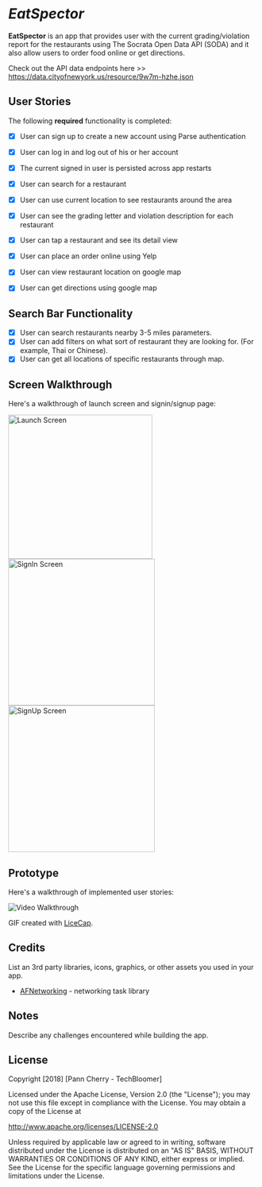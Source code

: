 # *EatSpector*

**EatSpector** is an app that provides user with the current grading/violation report for the restaurants using The Socrata Open Data API (SODA) and it also allow users to order food online or get directions. 


Check out the API data endpoints here >> https://data.cityofnewyork.us/resource/9w7m-hzhe.json 


## User Stories

The following **required** functionality is completed:

- [x] User can sign up to create a new account using Parse authentication
- [x] User can log in and log out of his or her account
- [x] The current signed in user is persisted across app restarts
- [x] User can search for a restaurant 
- [x] User can use current location to see restaurants around the area
- [x] User can see the grading letter and violation description for each restaurant
- [x] User can tap a restaurant and see its detail view
- [x] User can place an order online using Yelp
- [x] User can view restaurant location on google map
- [x] User can get directions using google map


## Search Bar Functionality
- [x] User can search restaurants nearby 3-5 miles parameters.
- [x] User can add filters on what sort of restaurant they are looking for. (For example, Thai or Chinese).
- [x] User can get all locations of specific restaurants through map.

## Screen Walkthrough

Here's a walkthrough of launch screen and signin/signup page:

<img src='https://i.imgur.com/8hjtpUH.jpg' title='Launch Screen' width='290' alt='Launch Screen' /><img src='https://i.imgur.com/VdpDwXn.png' title='SignIn Screen' width='295' alt='SignIn Screen' /><img src='https://i.imgur.com/4Riv6qC.png' title='SignUp Screen' width='295' alt='SignUp Screen' />

## Prototype

Here's a walkthrough of implemented user stories:

<img src='https://i.imgur.com/JdAsnz0.png' title='Video Walkthrough' width='' alt='Video Walkthrough' />

GIF created with [LiceCap](http://www.cockos.com/licecap/).

## Credits

List an 3rd party libraries, icons, graphics, or other assets you used in your app.

- [AFNetworking](https://github.com/AFNetworking/AFNetworking) - networking task library


## Notes

Describe any challenges encountered while building the app.

## License

Copyright [2018] [Pann Cherry - TechBloomer]

Licensed under the Apache License, Version 2.0 (the "License");
you may not use this file except in compliance with the License.
You may obtain a copy of the License at

http://www.apache.org/licenses/LICENSE-2.0

Unless required by applicable law or agreed to in writing, software
distributed under the License is distributed on an "AS IS" BASIS,
WITHOUT WARRANTIES OR CONDITIONS OF ANY KIND, either express or implied.
See the License for the specific language governing permissions and
limitations under the License.

